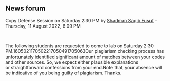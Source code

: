 <h2>News forum</h2><a href="https://moodle.cse.buet.ac.bd/user/view.php?id=1531&course=707"></a>
Copy Defense Session on Saturday 2:30 PM
by <a href="https://moodle.cse.buet.ac.bd/user/view.php?id=1531&course=707">Shadman Saqib Eusuf</a> - Thursday, 11 August 2022, 6:09 PM


 

The following students are requested to come to lab on Saturday 2:30 PM.1605021170502217050491705063Our plagiarism checking process has unfortunately identified significant amount of matches between your codes and other sources. So, we expect either plausible explanations or straightforward confessions from your end.Note that, your absence will be indicative of you being guilty of plagiarism. Thanks.






